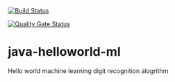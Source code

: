 [![Build Status](https://travis-ci.org/declerckt/java-helloworld-ml.svg?branch=master)](https://travis-ci.org/declerckt/java-helloworld-ml)

[![Quality Gate Status](https://sonarcloud.io/api/project_badges/measure?project=declerckt_java-helloworld-ml&metric=alert_status)](https://sonarcloud.io/dashboard?id=declerckt_java-helloworld-ml)

# java-helloworld-ml
Hello world machine learning digit recognition alogrithm

